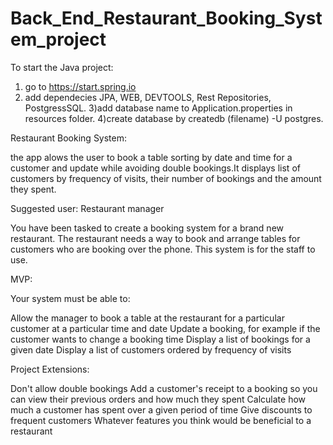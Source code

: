 # Back_End_Restaurant_Booking_System_project

To start the Java project:
1) go to https://start.spring.io
2) add dependecies JPA, WEB, DEVTOOLS, Rest Repositories, PostgressSQL.
3)add database name to Application.properties in resources folder.
4)create database by createdb (filename) -U postgres.


Restaurant Booking System:

the app alows the user to book a table sorting by date and time for a customer and update while avoiding double bookings.It displays list of customers by frequency of visits, their number of bookings and the amount they spent. 


Suggested user: Restaurant manager

You have been tasked to create a booking system for a brand new restaurant. The restaurant needs a way to book and arrange tables for customers who are booking over the phone. This system is for the staff to use.

MVP:

Your system must be able to:

Allow the manager to book a table at the restaurant for a particular customer at a particular time and date
Update a booking, for example if the customer wants to change a booking time
Display a list of bookings for a given date
Display a list of customers ordered by frequency of visits


Project Extensions:

Don't allow double bookings
Add a customer's receipt to a booking so you can view their previous orders and how much they spent
Calculate how much a customer has spent over a given period of time
Give discounts to frequent customers
Whatever features you think would be beneficial to a restaurant
